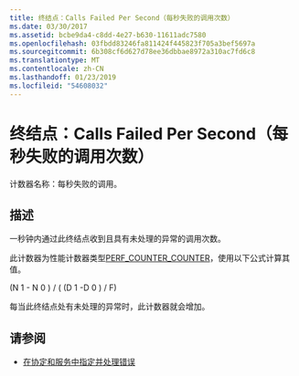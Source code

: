 ```yaml
---
title: 终结点：Calls Failed Per Second（每秒失败的调用次数）
ms.date: 03/30/2017
ms.assetid: bcbe9da4-c8dd-4e27-b630-11611adc7580
ms.openlocfilehash: 03fbdd83246fa811424f445823f705a3bef5697a
ms.sourcegitcommit: 6b308cf6d627d78ee36dbbae8972a310ac7fd6c8
ms.translationtype: MT
ms.contentlocale: zh-CN
ms.lasthandoff: 01/23/2019
ms.locfileid: "54608032"
---
```

# <a name="endpoint-calls-failed-per-second"></a>终结点：Calls Failed Per Second（每秒失败的调用次数）
计数器名称：每秒失败的调用。  
  
## <a name="description"></a>描述  
 一秒钟内通过此终结点收到且具有未处理的异常的调用次数。  
  
 此计数器为性能计数器类型[PERF_COUNTER_COUNTER](https://go.microsoft.com/fwlink/?LinkID=94649)，使用以下公式计算其值。  
  
 (N 1 - N 0 ) / ( (D 1 -D 0 ) / F)  
  
 每当此终结点处有未处理的异常时，此计数器就会增加。  
  
## <a name="see-also"></a>请参阅
- [在协定和服务中指定并处理错误](../../../../../docs/framework/wcf/specifying-and-handling-faults-in-contracts-and-services.md)
